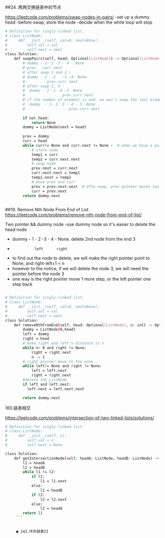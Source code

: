 ##24. 两两交换链表中的节点 

https://leetcode.com/problems/swap-nodes-in-pairs/
-set up a dummy head
-before swap, store the node
-decide when the while loop will stop


```sh
# Definition for singly-linked list.
# class ListNode:
#     def __init__(self, val=0, next=None):
#         self.val = val
#         self.next = next
class Solution:
    def swapPairs(self, head: Optional[ListNode]) -> Optional[ListNode]:
        # dummy - 1- 2 -3 - 4 - None
        # prev.  curr next
        # after swap 1 and 2 :
        # dummy - 2  -1   -3 -4- None
        #          prev.curr next
        # after swap 3, 4 : 
        #  dummy - 2 -1 -4 -3 -None
        #                 prev.curr next
        # if the number of element is odd, we won't swap the last element, then stop
        #  dummy  - 1- 2 -3 - 4 - 5 -None
        #                    prev.curr next
        
        if not head:
            return None
        dummy = ListNode(next = head)
        
        prev = dummy
        curr = head
        while curr!= None and curr.next != None :  # when we have a pair to swap
            # store node
            temp1 = curr
            temp2 = curr.next.next
            # swap node
            prev.next = curr.next
            curr.next.next = temp1
            temp1.next = temp2
            # move prev and curr
            prev = prev.next.next  # afte swap, prev pointer moves two steps
            curr = prev.next
        return dummy.next
        
  ```


##19. Remove Nth Node From End of List
https://leetcode.com/problems/remove-nth-node-from-end-of-list/

Two pointer && dummy node
-use dummy node so it's easier to delete the head node
- dummy - 1 - 2 -3 - 4 - None.  delete 2nd node from the end 3
-               left      right
- to find out the node to delete, we will make the right pointer point to None, and right-left+1  = n
- however to the notice, if we will delete the node 3, we will need the pointer before the node 3
- one way is the right pointer move 1 more step, or the left pointer one step back
```sh

# Definition for singly-linked list.
# class ListNode:
#     def __init__(self, val=0, next=None):
#         self.val = val
#         self.next = next
class Solution:
    def removeNthFromEnd(self, head: Optional[ListNode], n: int) -> Optional[ListNode]:
        dummy = ListNode(0,head)
        left = dummy
        right = head
        # make right and left's distance is n
        while n> 0 and right != None:
            right = right.next
            n -= 1
        # right pointer move to the none ,
        while left!= None and right != None:
            left = left.next
            right = right.next
        #delete the ListNode
        if left and left.next:
          left.next = left.next.next

        return dummy.next
```
160.链表相交

https://leetcode.com/problems/intersection-of-two-linked-lists/solutions/
```sh 
# Definition for singly-linked list.
# class ListNode:
#     def __init__(self, x):
#         self.val = x
#         self.next = None

class Solution:
    def getIntersectionNode(self, headA: ListNode, headB: ListNode) -> Optional[ListNode]:
        l1 = headA
        l2 = headB
        while l1 != l2: 
            if l1:
                l1 = l1.next
            else:
                l1 = headB
            if l2:
                l2 = l2.next
            else:
                l2 = headA
        return l1
     ```
     
     
     ● 142.环形链表II 

